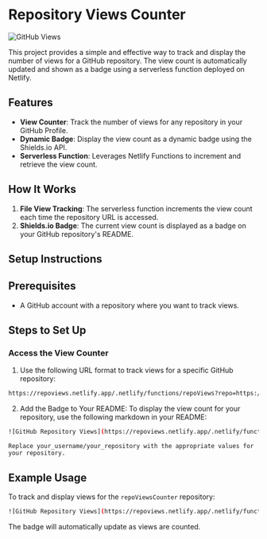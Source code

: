 # Repository Views Counter

![GitHub Views](https://repoviews.netlify.app/.netlify/functions/repoViews?repo=https://github.com/avinashyadav16/repoViewsCounter)

This project provides a simple and effective way to track and display the number of views for a GitHub repository. The view count is automatically updated and shown as a badge using a serverless function deployed on Netlify.

## Features

- **View Counter**: Track the number of views for any repository in your GitHub Profile.
- **Dynamic Badge**: Display the view count as a dynamic badge using the Shields.io API.
- **Serverless Function**: Leverages Netlify Functions to increment and retrieve the view count.

## How It Works

1. **File View Tracking**: The serverless function increments the view count each time the repository URL is accessed.
2. **Shields.io Badge**: The current view count is displayed as a badge on your GitHub repository's README.

## Setup Instructions

## Prerequisites

- A GitHub account with a repository where you want to track views.

## Steps to Set Up

### Access the View Counter

1. Use the following URL format to track views for a specific GitHub repository:

```bash
https://repoviews.netlify.app/.netlify/functions/repoViews?repo=https://github.com/your_username/your_repository
```

2. Add the Badge to Your README: To display the view count for your repository, use the following markdown in your README:

```bash
![GitHub Repository Views](https://repoviews.netlify.app/.netlify/functions/repoViews?repo=https://github.com/your_username/your_repository)
```

    Replace your_username/your_repository with the appropriate values for your repository.

## Example Usage

To track and display views for the `repoViewsCounter` repository:

```bash
![GitHub Repository Views](https://repoviews.netlify.app/.netlify/functions/repoViews?repo=https://github.com/avinashyadav16/repoViewsCounter)
```

The badge will automatically update as views are counted.
